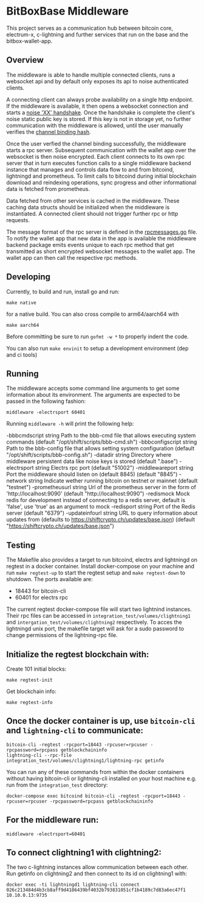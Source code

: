 # BitBoxBase Middleware

This project serves as a communication hub between bitcoin core, electrum-x,
c-lightning and further services that run on the base and the
bitbox-wallet-app.

## Overview

The middleware is able to handle multiple connected clients, runs a
websocket api and by default only exposes its api to noise authenticated
clients.

A connecting client can always probe availability on a single http endpoint. If
the middleware is available, it then opens a websocket connection and starts
a [noise 'XX' handshake](https://noiseprotocol.org/noise.html#handshake-patterns).
Once the handshake is complete the client's noise static public key is stored. If
this key is not in storage yet, no further communication with the middleware is
allowed, until the user manually verifies the [channel binding
hash](https://noiseprotocol.org/noise.html#channel-binding).

Once the user verfied the channel binding successfully, the middleware starts a
rpc server. Subsequent communication with the wallet app over the websocket is
then noise encrypted.  Each client connects to its own rpc server that in turn
executes function calls to a single middleware backend instance that manages and
controls data flow to and from bitcoind, lightningd and prometheus. To limit
calls to bitcoind during initial blockchain download and reindexing operations,
sync progress and other informational data is fetched from prometheus.

Data fetched from other services is cached in the middleware. These caching
data structs should be initialized when the middleware is instantiated. A connected
client should not trigger further rpc or http requests.

The message format of the rpc server is defined in the
[rpcmessages.go](src/rpcmessages/rpcmessages.go) file. To notify the wallet app
that new data in the app is available the middleware backend package emits
events unique to each rpc method that get transmitted as short encrypted websocket
messages to the wallet app. The wallet app can then call the respective rpc
methods.

## Developing

Currently, to build and run, install go and run:

    make native

for a native build. You can also cross compile to arm64/aarch64 with

    make aarch64

Before committing be sure to run `gofmt -w *` to properly indent the code.

You can also run `make envinit` to setup a development environment (dep and ci
tools)

## Running

The middleware accepts some command line arguments to get some information about its environment.
The arguments are expected to be passed in the following fashion:

    middleware -electrsport 60401

Running `middleware -h` will print the following help:

  -bbbcmdscript string
    Path to the bbb-cmd file that allows executing system commands (default "/opt/shift/scripts/bbb-cmd.sh")
  -bbbconfigscript string
    Path to the bbb-config file that allows setting system configuration (default "/opt/shift/scripts/bbb-config.sh")
  -datadir string
    Directory where middleware persistent data like noise keys is stored (default ".base")
  -electrsport string
    Electrs rpc port (default "51002")
  -middlewareport string
    Port the middleware should listen on (default 8845) (default "8845")
  -network string
    Indicate wether running bitcoin on testnet or mainnet (default "testnet")
  -prometheusurl string
    Url of the prometheus server in the form of 'http://localhost:9090' (default "http://localhost:9090")
  -redismock
    Mock redis for development instead of connecting to a redis server, default is 'false', use 'true' as an argument to mock
  -redisport string
    Port of the Redis server (default "6379")
  -updateinfourl string
    URL to query information about updates from (defaults to https://shiftcrypto.ch/updates/base.json) (default "https://shiftcrypto.ch/updates/base.json")

## Testing

The Makefile also provides a target to run bitcoind, electrs and lightningd on
regtest in a docker container. Install docker-compose on your machine and run
`make regtest-up` to start the regtest setup and `make regtest-down` to shutdown.
The ports available are:

 - 18443 for bitcoin-cli
 - 60401 for electrs rpc

The current regtest docker-compose file will start two lightnind instances. Their
rpc files can be accessed in `integration_test/volumes/clightning1` and
`intergation_test/volumes/clightning2` respectively.
To acces the lightningd unix port, the makefile target will ask for a sudo password
to change permissions of the lightning-rpc file.

## Initialize the regtest blockchain with:

Create 101 initial blocks:

    make regtest-init

Get blockchain info:

    make regtest-info

## Once the docker container is up, use `bitcoin-cli` and `lightning-cli` to communicate:

    bitcoin-cli -regtest -rpcport=18443 -rpcuser=rpcuser -rpcpassword=rpcpass getblockchaininfo
    lightning-cli --rpc-file integration_test/volumes/clightning1/lightning-rpc getinfo

You can run any of these commands from within the docker containers without having bitcoin-cli or lightning-cli installed on your host machine
e.g. run from the `integration_test` directory:

    docker-compose exec bitcoind bitcoin-cli -regtest -rpcport=18443 -rpcuser=rpcuser -rpcpassword=rpcpass getblockchaininfo

## For the middleware run:

    middleware -electrsport=60401

## To connect clightning1 with clightning2:
  The two c-lightning instances allow communication between each other.
  Run getinfo on clightning2 and then connect to its id on clightning1 with:

    docker exec -ti lightningd1 lightning-cli connect 026c213484d4b3cb8aff9d4186439bf4032b793831051cf1b4189c7d83a6ec47f1 10.10.0.13:9735

